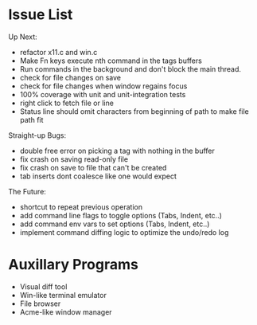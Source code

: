 # Issue List

Up Next:

* refactor x11.c and win.c
* Make Fn keys execute nth command in the tags buffers
* Run commands in the background and don't block the main thread.
* check for file changes on save
* check for file changes when window regains focus
* 100% coverage with unit and unit-integration tests
* right click to fetch file or line
* Status line should omit characters from beginning of path to make file path fit

Straight-up Bugs:

* double free error on picking a tag with nothing in the buffer
* fix crash on saving read-only file
* fix crash on save to file that can't be created
* tab inserts dont coalesce like one would expect

The Future:

* shortcut to repeat previous operation
* add command line flags to toggle options (Tabs, Indent, etc..)
* add command env vars to set options (Tabs, Indent, etc..)
* implement command diffing logic to optimize the undo/redo log

# Auxillary Programs

* Visual diff tool
* Win-like terminal emulator
* File browser
* Acme-like window manager
